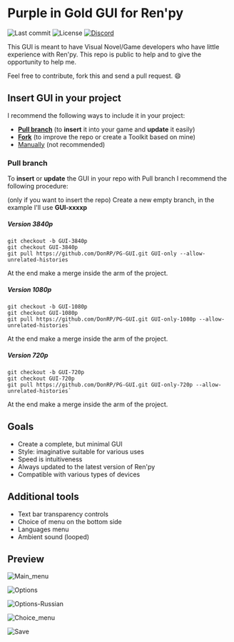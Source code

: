 # Purple in Gold GUI for Ren'py

![Last commit](https://img.shields.io/github/last-commit/DonRP/PG-GUI)
![License](https://img.shields.io/github/license/DonRP/PG-GUI)
<span class="discord">
<a href="https://discord.gg/5UFPjP9" title="Discord"><img src="https://img.shields.io/discord/688162156151439536" alt="Discord" /></a>

This GUI is meant to have Visual Novel/Game developers who have little experience with Ren'py.
This repo is public to help and to give the opportunity to help me.

Feel free to contribute, fork this and send a pull request. 😄

## Insert GUI in your project

I recommend the following ways to include it in your project:

- [**Pull branch**](#pull-branch) (to **insert** it into your game and **update** it easily)
- [**Fork**](https://docs.github.com/en/get-started/quickstart/fork-a-repo) (to improve the repo or create a Toolkit based on mine)
- [Manually](https://github.com/DRincs-Productions/PG-GUI/releases) (not recommended)

### Pull branch

To **insert** or **update** the GUI in your repo with Pull branch I recommend the following procedure:

(only if you want to insert the repo) Create a new empty branch, in the example I'll use **GUI-xxxxp**

##### Version 3840p

```shell
git checkout -b GUI-3840p
git checkout GUI-3840p
git pull https://github.com/DonRP/PG-GUI.git GUI-only --allow-unrelated-histories

```

At the end make a merge inside the arm of the project.

##### Version 1080p

```shell
git checkout -b GUI-1080p
git checkout GUI-1080p
git pull https://github.com/DonRP/PG-GUI.git GUI-only-1080p --allow-unrelated-histories`

```

At the end make a merge inside the arm of the project.

##### Version 720p

```shell
git checkout -b GUI-720p
git checkout GUI-720p
git pull https://github.com/DonRP/PG-GUI.git GUI-only-720p --allow-unrelated-histories`

```

At the end make a merge inside the arm of the project.

## Goals

- Create a complete, but minimal GUI
- Style: imaginative suitable for various uses
- Speed is intuitiveness
- Always updated to the latest version of Ren'py
- Compatible with various types of devices

## Additional tools

- Text bar transparency controls
- Choice of menu on the bottom side
- Languages menu
- Ambient sound (looped)

## Preview

![Main_menu](https://user-images.githubusercontent.com/67595890/178162718-3494db8e-b6f6-4ff4-b200-0e44e049ef68.jpg)

![Options](https://user-images.githubusercontent.com/67595890/178162725-559735e0-2177-4610-aeb3-3c3e8e4f8111.jpg)

![Options-Russian](https://user-images.githubusercontent.com/67595890/178162730-ab4a4a06-aed6-45d7-8cd0-43c8bdbd3805.jpg)

![Choice_menu](https://user-images.githubusercontent.com/67595890/178162734-3b72f2c4-3326-4ed1-b4b9-c7272e1bfd20.jpg)

![Save](https://user-images.githubusercontent.com/67595890/178162738-9eb6e2d8-700d-40eb-839e-aef047f1488f.jpg)
